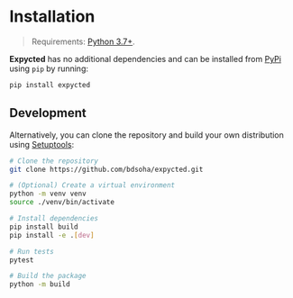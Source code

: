 # Installation

> Requirements: [Python 3.7+](https://www.python.org/downloads/).

**Expycted** has no additional dependencies and can be installed from [PyPi](https://pypi.org/project/expycted/) using `pip` by running:

```sh
pip install expycted

```

## Development

Alternatively, you can clone the repository and build your own distribution using [Setuptools](https://setuptools.pypa.io/en/latest/):

```sh
# Clone the repository
git clone https://github.com/bdsoha/expycted.git

# (Optional) Create a virtual environment
python -m venv venv
source ./venv/bin/activate

# Install dependencies
pip install build
pip install -e .[dev]

# Run tests
pytest

# Build the package
python -m build
```
